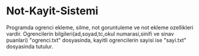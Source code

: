 # Not-Kayit-Sistemi
Programda ogrenci ekleme, silme, not goruntuleme ve not ekleme ozellikleri vardir.
Ogrencilerin bilgileri(ad,soyad,tc,okul numarasi,sinifi ve sinav puanlari) "ogrenci.txt"
dosyasinda, kayitli ogrencilerin sayisi ise "sayi.txt" dosyasinda tutulur.
